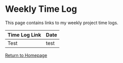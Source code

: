 # Weekly Time Log

This page contains links to my weekly project time logs. 

**Time Log Link** | **Date**
------------ | -----------
Test | test



[Return to Homepage](https://kj04511.github.io/)
